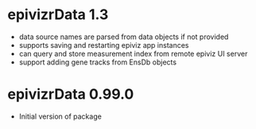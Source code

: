 # epivizrData 1.3

* data source names are parsed from data objects if not provided
* supports saving and restarting epiviz app instances
* can query and store measurement index from remote epiviz UI server
* support adding gene tracks from EnsDb objects

# epivizrData 0.99.0

* Initial version of package



